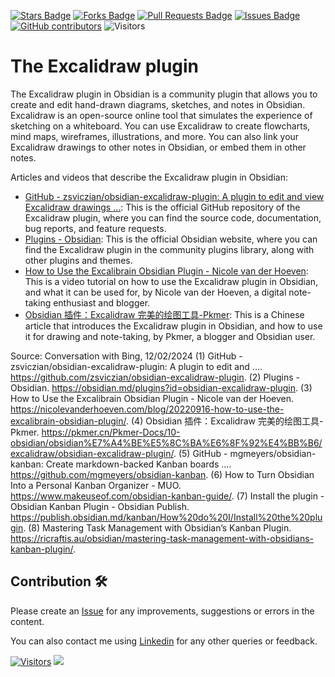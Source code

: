 <a href="https://github.com/drshahizan/obsidian/stargazers"><img src="https://img.shields.io/github/stars/drshahizan/obsidian" alt="Stars Badge"/></a>
<a href="https://github.com/drshahizan/obsidian/network/members"><img src="https://img.shields.io/github/forks/drshahizan/obsidian" alt="Forks Badge"/></a>
<a href="https://github.com/drshahizan/obsidian/pulls"><img src="https://img.shields.io/github/issues-pr/drshahizan/obsidian" alt="Pull Requests Badge"/></a>
<a href="https://github.com/drshahizan/obsidian"><img src="https://img.shields.io/github/issues/drshahizan/obsidian" alt="Issues Badge"/></a>
<a href="https://github.com/drshahizan/obsidian/graphs/contributors"><img alt="GitHub contributors" src="https://img.shields.io/github/contributors/drshahizan/obsidian?color=2b9348"></a>
![Visitors](https://api.visitorbadge.io/api/visitors?path=https%3A%2F%2Fgithub.com%2Fdrshahizan%2obsidian&labelColor=%23d9e3f0&countColor=%23697689&style=flat)

# The Excalidraw plugin

The Excalidraw plugin in Obsidian is a community plugin that allows you to create and edit hand-drawn diagrams, sketches, and notes in Obsidian. Excalidraw is an open-source online tool that simulates the experience of sketching on a whiteboard. You can use Excalidraw to create flowcharts, mind maps, wireframes, illustrations, and more. You can also link your Excalidraw drawings to other notes in Obsidian, or embed them in other notes.

Articles and videos that describe the Excalidraw plugin in Obsidian:

- [GitHub - zsviczian/obsidian-excalidraw-plugin: A plugin to edit and view Excalidraw drawings ...](https://github.com/zsviczian/obsidian-excalidraw-plugin): This is the official GitHub repository of the Excalidraw plugin, where you can find the source code, documentation, bug reports, and feature requests.
- [Plugins - Obsidian](https://obsidian.md/plugins?id=obsidian-excalidraw-plugin): This is the official Obsidian website, where you can find the Excalidraw plugin in the community plugins library, along with other plugins and themes.
- [How to Use the Excalibrain Obsidian Plugin - Nicole van der Hoeven](https://nicolevanderhoeven.com/blog/20220916-how-to-use-the-excalibrain-obsidian-plugin/): This is a video tutorial on how to use the Excalidraw plugin in Obsidian, and what it can be used for, by Nicole van der Hoeven, a digital note-taking enthusiast and blogger.
- [Obsidian 插件：Excalidraw 完美的绘图工具-Pkmer](https://pkmer.cn/Pkmer-Docs/10-obsidian/obsidian%E7%A4%BE%E5%8C%BA%E6%8F%92%E4%BB%B6/excalidraw/obsidian-excalidraw-plugin/): This is a Chinese article that introduces the Excalidraw plugin in Obsidian, and how to use it for drawing and note-taking, by Pkmer, a blogger and Obsidian user.

Source: Conversation with Bing, 12/02/2024
(1) GitHub - zsviczian/obsidian-excalidraw-plugin: A plugin to edit and .... https://github.com/zsviczian/obsidian-excalidraw-plugin.
(2) Plugins - Obsidian. https://obsidian.md/plugins?id=obsidian-excalidraw-plugin.
(3) How to Use the Excalibrain Obsidian Plugin - Nicole van der Hoeven. https://nicolevanderhoeven.com/blog/20220916-how-to-use-the-excalibrain-obsidian-plugin/.
(4) Obsidian 插件：Excalidraw 完美的绘图工具-Pkmer. https://pkmer.cn/Pkmer-Docs/10-obsidian/obsidian%E7%A4%BE%E5%8C%BA%E6%8F%92%E4%BB%B6/excalidraw/obsidian-excalidraw-plugin/.
(5) GitHub - mgmeyers/obsidian-kanban: Create markdown-backed Kanban boards .... https://github.com/mgmeyers/obsidian-kanban.
(6) How to Turn Obsidian Into a Personal Kanban Organizer - MUO. https://www.makeuseof.com/obsidian-kanban-guide/.
(7) Install the plugin - Obsidian Kanban Plugin - Obsidian Publish. https://publish.obsidian.md/kanban/How%20do%20I/Install%20the%20plugin.
(8) Mastering Task Management with Obsidian’s Kanban Plugin. https://ricraftis.au/obsidian/mastering-task-management-with-obsidians-kanban-plugin/.

## Contribution 🛠️
Please create an [Issue](https://github.com/drshahizan/obsidian/issues) for any improvements, suggestions or errors in the content.

You can also contact me using [Linkedin](https://www.linkedin.com/in/drshahizan/) for any other queries or feedback.

[![Visitors](https://api.visitorbadge.io/api/visitors?path=https%3A%2F%2Fgithub.com%2Fdrshahizan&labelColor=%23697689&countColor=%23555555&style=plastic)](https://visitorbadge.io/status?path=https%3A%2F%2Fgithub.com%2Fdrshahizan)
![](https://hit.yhype.me/github/profile?user_id=81284918)


